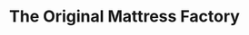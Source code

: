 ---
title: "The Original Mattress Factory"
url: /cleveland/the-original-mattress-factory/
shop: Betten
---